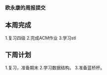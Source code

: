 ###  欧永康的周报提交  ###

##  本周完成  ##
1.复习四级
2.完成ACM作业
3.学习stl

##  下周计划  ##
1.复习，准备期末
2.学习数据结构。
3.准备蓝桥杯。
